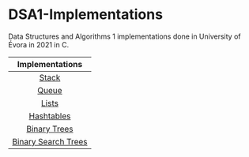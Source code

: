 # DSA1-Implementations
Data Structures and Algorithms 1 implementations done in University of Évora in 2021 in C.


| Implementations |
|:---------------:|
|[Stack](Stack/)  |
|[Queue](Queue/)  |
|[Lists](Lists/)  |
|[Hashtables](Hashtables/)  |
|[Binary Trees](BT/)  |
|[Binary Search Trees](BST/)  |
